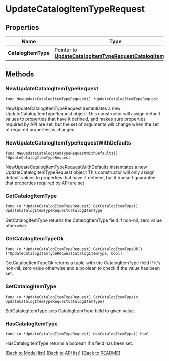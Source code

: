 # UpdateCatalogItemTypeRequest

## Properties

Name | Type | Description | Notes
------------ | ------------- | ------------- | -------------
**CatalogItemType** | Pointer to [**UpdateCatalogItemTypeRequestCatalogItemType**](UpdateCatalogItemTypeRequestCatalogItemType.md) |  | [optional] 

## Methods

### NewUpdateCatalogItemTypeRequest

`func NewUpdateCatalogItemTypeRequest() *UpdateCatalogItemTypeRequest`

NewUpdateCatalogItemTypeRequest instantiates a new UpdateCatalogItemTypeRequest object
This constructor will assign default values to properties that have it defined,
and makes sure properties required by API are set, but the set of arguments
will change when the set of required properties is changed

### NewUpdateCatalogItemTypeRequestWithDefaults

`func NewUpdateCatalogItemTypeRequestWithDefaults() *UpdateCatalogItemTypeRequest`

NewUpdateCatalogItemTypeRequestWithDefaults instantiates a new UpdateCatalogItemTypeRequest object
This constructor will only assign default values to properties that have it defined,
but it doesn't guarantee that properties required by API are set

### GetCatalogItemType

`func (o *UpdateCatalogItemTypeRequest) GetCatalogItemType() UpdateCatalogItemTypeRequestCatalogItemType`

GetCatalogItemType returns the CatalogItemType field if non-nil, zero value otherwise.

### GetCatalogItemTypeOk

`func (o *UpdateCatalogItemTypeRequest) GetCatalogItemTypeOk() (*UpdateCatalogItemTypeRequestCatalogItemType, bool)`

GetCatalogItemTypeOk returns a tuple with the CatalogItemType field if it's non-nil, zero value otherwise
and a boolean to check if the value has been set.

### SetCatalogItemType

`func (o *UpdateCatalogItemTypeRequest) SetCatalogItemType(v UpdateCatalogItemTypeRequestCatalogItemType)`

SetCatalogItemType sets CatalogItemType field to given value.

### HasCatalogItemType

`func (o *UpdateCatalogItemTypeRequest) HasCatalogItemType() bool`

HasCatalogItemType returns a boolean if a field has been set.


[[Back to Model list]](../README.md#documentation-for-models) [[Back to API list]](../README.md#documentation-for-api-endpoints) [[Back to README]](../README.md)


